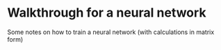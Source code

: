# Walkthrough for a neural network
Some notes on how to train a neural network (with calculations in matrix form)
